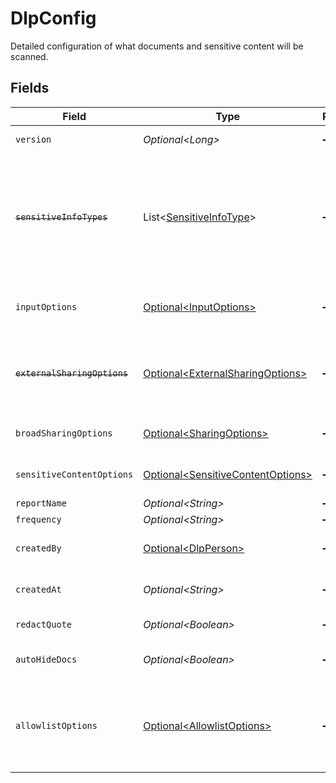 # DlpConfig

Detailed configuration of what documents and sensitive content will be scanned.


## Fields

| Field                                                                                                                                                                        | Type                                                                                                                                                                         | Required                                                                                                                                                                     | Description                                                                                                                                                                  |
| ---------------------------------------------------------------------------------------------------------------------------------------------------------------------------- | ---------------------------------------------------------------------------------------------------------------------------------------------------------------------------- | ---------------------------------------------------------------------------------------------------------------------------------------------------------------------------- | ---------------------------------------------------------------------------------------------------------------------------------------------------------------------------- |
| `version`                                                                                                                                                                    | *Optional\<Long>*                                                                                                                                                            | :heavy_minus_sign:                                                                                                                                                           | Synonymous with report/policy id.                                                                                                                                            |
| ~~`sensitiveInfoTypes`~~                                                                                                                                                     | List\<[SensitiveInfoType](../../models/components/SensitiveInfoType.md)>                                                                                                     | :heavy_minus_sign:                                                                                                                                                           | : warning: ** DEPRECATED **: This will be removed in a future release, please migrate away from it as soon as possible.<br/><br/>DEPRECATED - use `sensitiveContentOptions` instead. |
| `inputOptions`                                                                                                                                                               | [Optional\<InputOptions>](../../models/components/InputOptions.md)                                                                                                           | :heavy_minus_sign:                                                                                                                                                           | Controls which data-sources and what time-range to include in scans.                                                                                                         |
| ~~`externalSharingOptions`~~                                                                                                                                                 | [Optional\<ExternalSharingOptions>](../../models/components/ExternalSharingOptions.md)                                                                                       | :heavy_minus_sign:                                                                                                                                                           | : warning: ** DEPRECATED **: This will be removed in a future release, please migrate away from it as soon as possible.                                                      |
| `broadSharingOptions`                                                                                                                                                        | [Optional\<SharingOptions>](../../models/components/SharingOptions.md)                                                                                                       | :heavy_minus_sign:                                                                                                                                                           | Controls how "shared" a document must be to get picked for scans.                                                                                                            |
| `sensitiveContentOptions`                                                                                                                                                    | [Optional\<SensitiveContentOptions>](../../models/components/SensitiveContentOptions.md)                                                                                     | :heavy_minus_sign:                                                                                                                                                           | Options for defining sensitive content within scanned documents.                                                                                                             |
| `reportName`                                                                                                                                                                 | *Optional\<String>*                                                                                                                                                          | :heavy_minus_sign:                                                                                                                                                           | N/A                                                                                                                                                                          |
| `frequency`                                                                                                                                                                  | *Optional\<String>*                                                                                                                                                          | :heavy_minus_sign:                                                                                                                                                           | Interval between scans.                                                                                                                                                      |
| `createdBy`                                                                                                                                                                  | [Optional\<DlpPerson>](../../models/components/DlpPerson.md)                                                                                                                 | :heavy_minus_sign:                                                                                                                                                           | Details about the person who created this report/policy.                                                                                                                     |
| `createdAt`                                                                                                                                                                  | *Optional\<String>*                                                                                                                                                          | :heavy_minus_sign:                                                                                                                                                           | Timestamp at which this configuration was created.                                                                                                                           |
| `redactQuote`                                                                                                                                                                | *Optional\<Boolean>*                                                                                                                                                         | :heavy_minus_sign:                                                                                                                                                           | redact quote in findings of the report                                                                                                                                       |
| `autoHideDocs`                                                                                                                                                               | *Optional\<Boolean>*                                                                                                                                                         | :heavy_minus_sign:                                                                                                                                                           | auto hide documents with findings in the report                                                                                                                              |
| `allowlistOptions`                                                                                                                                                           | [Optional\<AllowlistOptions>](../../models/components/AllowlistOptions.md)                                                                                                   | :heavy_minus_sign:                                                                                                                                                           | Terms that are allow-listed during the scans. If any finding picked up by a rule exactly matches a term in the allow-list, it will not be counted as a violation.            |
